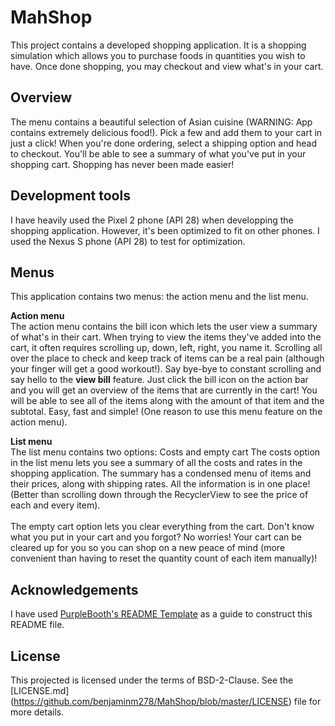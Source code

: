 # MahShop
This project contains a developed shopping application. It is a shopping simulation which allows you to purchase foods in quantities you wish to have. Once done shopping, you may checkout and view what's in your cart.

## Overview
The menu contains a beautiful selection of Asian cuisine (WARNING: App contains extremely delicious food!). Pick a few and add them to your cart in just a click! When you're done ordering, select a shipping option and head to checkout. You'll be able to see a summary of what you've put in your shopping cart. Shopping has never been made easier!

## Development tools
I have heavily used the Pixel 2 phone (API 28) when developping the shopping application. However, it's been optimized to fit on other phones. I used the Nexus S phone (API 28) to test for optimization.

## Menus
This application contains two menus: the action menu and the list menu.

<b>Action menu</b><br>
The action menu contains the bill icon which lets the user view a summary of what's in their cart.
When trying to view the items they've added into the cart, it often requires scrolling up, down, left, right, you name it. Scrolling all over the place to check and keep track of items can be a real pain (although your finger will get a good workout!). Say bye-bye to constant scrolling and say hello to the <b>view bill</b> feature. Just click the bill icon on the action bar and you will get an overview of the items that are currently in the cart! You will be able to see all of the items along with the amount of that item and the subtotal. Easy, fast and simple! (One reason to use this menu feature on the action menu).

<b>List menu</b><br>
The list menu contains two options: Costs and empty cart
The costs option in the list menu lets you see a summary of all the costs and rates in the shopping application. The summary has a condensed menu of items and their prices, along with shipping rates. All the information is in one place! (Better than scrolling down through the RecyclerView to see the price of each and every item).
<br><br>
The empty cart option lets you clear everything from the cart. Don't know what you put in your cart and you forgot? No worries! Your cart can be cleared up for you so you can shop on a new peace of mind (more convenient than having to reset the quantity count of each item manually)!

## Acknowledgements
I have used [PurpleBooth's README Template](https://gist.github.com/PurpleBooth/109311bb0361f32d87a2) as a guide to construct this README file.

## License
This projected is licensed under the terms of BSD-2-Clause. See the [LICENSE.md] (https://github.com/benjaminm278/MahShop/blob/master/LICENSE) file for more details.
